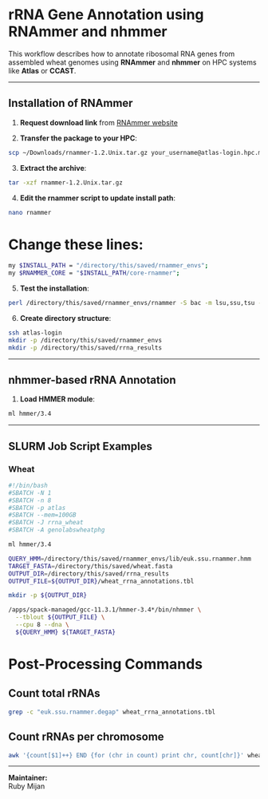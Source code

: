 # rRNA Gene Annotation using RNAmmer and nhmmer

This workflow describes how to annotate ribosomal RNA genes from assembled wheat genomes using **RNAmmer** and **nhmmer** on HPC systems like **Atlas** or **CCAST**.

---

## Installation of RNAmmer

1. **Request download link** from [RNAmmer website](https://services.healthtech.dtu.dk/cgi-bin/sw_request?software=rnammer&version=1.2&packageversion=1.2&platform=Unix)

2. **Transfer the package to your HPC**:
```bash
scp ~/Downloads/rnammer-1.2.Unix.tar.gz your_username@atlas-login.hpc.msstate.edu:/home/your_username
```
3. **Extract the archive**:
```bash
tar -xzf rnammer-1.2.Unix.tar.gz
```
4. **Edit the rnammer script to update install path**:
```bash
nano rnammer
```
# Change these lines:
```bash
my $INSTALL_PATH = "/directory/this/saved/rnammer_envs";
my $RNAMMER_CORE = "$INSTALL_PATH/core-rnammer";
```
5. **Test the installation**:
```bash
perl /directory/this/saved/rnammer_envs/rnammer -S bac -m lsu,ssu,tsu -gff ecoli.fsa
```
6. **Create directory structure**:
```bash
ssh atlas-login
mkdir -p /directory/this/saved/rnammer_envs
mkdir -p /directory/this/saved/rrna_results
```
---

## nhmmer-based rRNA Annotation

1. **Load HMMER module**:
```bash
ml hmmer/3.4
```
---

## SLURM Job Script Examples

### Wheat
```bash
#!/bin/bash
#SBATCH -N 1
#SBATCH -n 8
#SBATCH -p atlas
#SBATCH --mem=100GB
#SBATCH -J rrna_wheat
#SBATCH -A genolabswheatphg

ml hmmer/3.4

QUERY_HMM=/directory/this/saved/rnammer_envs/lib/euk.ssu.rnammer.hmm
TARGET_FASTA=/directory/this/saved/wheat.fasta
OUTPUT_DIR=/directory/this/saved/rrna_results
OUTPUT_FILE=${OUTPUT_DIR}/wheat_rrna_annotations.tbl

mkdir -p ${OUTPUT_DIR}

/apps/spack-managed/gcc-11.3.1/hmmer-3.4*/bin/nhmmer \
  --tblout ${OUTPUT_FILE} \
  --cpu 8 --dna \
  ${QUERY_HMM} ${TARGET_FASTA}
```

# Post-Processing Commands

## Count total rRNAs
```bash
grep -c "euk.ssu.rnammer.degap" wheat_rrna_annotations.tbl
```
## Count rRNAs per chromosome
```bash
awk '{count[$1]++} END {for (chr in count) print chr, count[chr]}' wheat_rrna_annotations.tbl
```
---

**Maintainer:**  
Ruby Mijan

